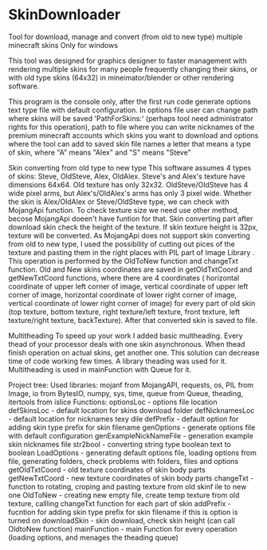 # SkinDownloader
Tool for download, manage and convert (from old to new type) multiple minecraft skins
Only for windows
 
This tool was designed for graphics designer to faster management with rendering multiple skins for many people frequently changing their skins, or with old type skins (64x32) in mineimator/blender or other rendering software.
 
This program is the console only, after the first run code generate options text type file with default configuration. In options file user can change path where skins will be saved 'PathForSkins:' (perhaps tool need administrator rights for this operation), path to file where you can write nicknames of the premium minecraft accounts which skins you want to download and options where the tool can add to saved skin file names a letter that means a type of skin, where "A" means "Alex" and "S" means "Steve"

Skin converting from old type to new type
This software assumes 4 types of skins: Steve, OldSteve, Alex, OldAlex. Steve's and Alex's texture have dimensions 64x64. Old texture has only 32x32. OldSteve/OldSteve has 4 wide pixel arms, but Alex's/OldAlex's arms has only 3 pixel wide. Whether the skin is Alex/OldAlex or Steve/OldSteve type, we can check with MojangApi function. To check texture size we need use other method, becose MojangApi doeen't have funtion for that.
Skin converting part after download skin check the height of the texture. If skin texture height is 32px, texture will be converted. As MojangApi does not support skin converting from old to new type, I used the possibility of cutting out pices of the texture and pasting them in the right places with PIL part of Image Library . This operation is performed by the OldToNew function and changeTxt function. Old and New skins coordinates are saved in getOldTxtCoord and getNewTxtCoord functions, where there are 4 coordinates ( horizontal coordinate of upper left corner of image, vertical coordinate of upper left corner of image, horizontal coordinate of lower right corner of image, vertical coordinate of lower right corner of image) for every part of old skin (top texture, bottom texture, right texture/left texture, front texture, left texture/right texture, backTexture). After that converted skin is saved to file.

Multitheading
To speed up your work I added basic multheading. Every thead of your processor deals with one skin asynchronous. When thead finish operation on actual skins, get another one. This solution can decrease time of code working few times. A library theading was used for it. Multitheading is used in mainFunction with Queue for it.

Project tree:
Used libraries: mojanf from MojangAPI, requests, os, PIL from Image, io from BytesIO, numpy, sys, time, queue from Queue, theading, itertools from islice
Functions:
optionsLoc - options file location
defSkinsLoc - default location for skins download folder
defNicknamesLoc - default location for nicknames texy dile
defPrefix - default option for adding skin type prefix for skin filename
genOptions - generate options file with default configuration
genExampleNickNameFile - generation example skin nicknames file
str2bool - converting string type boolean text to boolean
LoadOptions - generating default options file, loading options from file, generating folders, check problems with folders, files and options
getOldTxtCoord - old texture coordinates of skin body parts
getNewTxtCoord - new texture coordinates of skin body parts
changeTxt - function to rotating, croping and pasting texture from old skinf ile to new one
OldToNew - creating new empty file, create temp texture from old texture, callling changeTxt function for each part of skin
addPrefix - fucntion for adding skin type prefix for skin filename if this is option is turned on
downloadSkin - skin download, check skin height (can call OldtoNew function)
mainFunction - main Function for every operation (loading options, and menages the theading queue)

